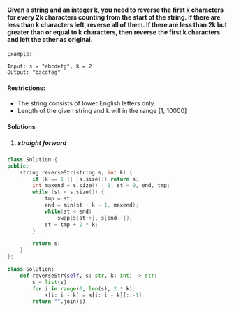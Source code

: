#### Given a string and an integer k, you need to reverse the first k characters for every 2k characters counting from the start of the string. If there are less than k characters left, reverse all of them. If there are less than 2k but greater than or equal to k characters, then reverse the first k characters and left the other as original.

```
Example:

Input: s = "abcdefg", k = 2
Output: "bacdfeg"
```

#### Restrictions:

-    The string consists of lower English letters only.
-    Length of the given string and k will in the range [1, 10000]

#### Solutions

1. ##### straight forward

```c++
class Solution {
public:
    string reverseStr(string s, int k) {
        if (k == 1 || !s.size()) return s;
        int maxend = s.size() - 1, st = 0, end, tmp;
        while (st < s.size()) {
            tmp = st;
            end = min(st + k - 1, maxend);
            while(st < end)
                swap(s[st++], s[end--]);
            st = tmp + 2 * k;
        }

        return s;
    }
};
```

```python
class Solution:
    def reverseStr(self, s: str, k: int) -> str:
        s = list(s)
        for i in range(0, len(s), 2 * k):
            s[i: i + k] = s[i: i + k][::-1]
        return "".join(s)
```